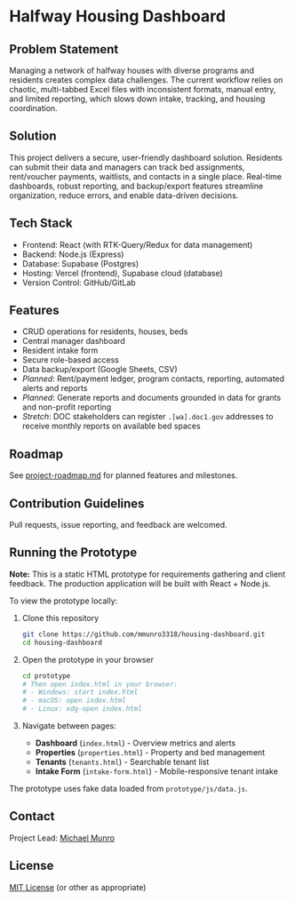 # Halfway Housing Dashboard

## Problem Statement

Managing a network of halfway houses with diverse programs and residents creates complex data challenges. The current workflow relies on chaotic, multi-tabbed Excel files with inconsistent formats, manual entry, and limited reporting, which slows down intake, tracking, and housing coordination.

## Solution

This project delivers a secure, user-friendly dashboard solution. Residents can submit their data and managers can track bed assignments, rent/voucher payments, waitlists, and contacts in a single place. Real-time dashboards, robust reporting, and backup/export features streamline organization, reduce errors, and enable data-driven decisions.

## Tech Stack

- Frontend: React (with RTK-Query/Redux for data management)
- Backend: Node.js (Express)
- Database: Supabase (Postgres)
- Hosting: Vercel (frontend), Supabase cloud (database)
- Version Control: GitHub/GitLab

## Features

- CRUD operations for residents, houses, beds
- Central manager dashboard
- Resident intake form
- Secure role-based access
- Data backup/export (Google Sheets, CSV)
- _Planned_: Rent/payment ledger, program contacts, reporting, automated alerts and reports
- _Planned_: Generate reports and documents grounded in data for grants and non-profit reporting
- _Stretch_: DOC stakeholders can register `.[wa].doc1.gov` addresses to receive monthly reports on available bed spaces

## Roadmap

See [project-roadmap.md](project-roadmap.md) for planned features and milestones.

## Contribution Guidelines

Pull requests, issue reporting, and feedback are welcomed.

## Running the Prototype

**Note:** This is a static HTML prototype for requirements gathering and client feedback. The production application will be built with React + Node.js.

To view the prototype locally:

1. Clone this repository
   ```bash
   git clone https://github.com/mmunro3318/housing-dashboard.git
   cd housing-dashboard
   ```

2. Open the prototype in your browser
   ```bash
   cd prototype
   # Then open index.html in your browser:
   # - Windows: start index.html
   # - macOS: open index.html
   # - Linux: xdg-open index.html
   ```

3. Navigate between pages:
   - **Dashboard** (`index.html`) - Overview metrics and alerts
   - **Properties** (`properties.html`) - Property and bed management
   - **Tenants** (`tenants.html`) - Searchable tenant list
   - **Intake Form** (`intake-form.html`) - Mobile-responsive tenant intake

The prototype uses fake data loaded from `prototype/js/data.js`.

## Contact

Project Lead: [Michael Munro](m.munro3318@gmail.com)

## License

[MIT License](LICENSE) (or other as appropriate)
